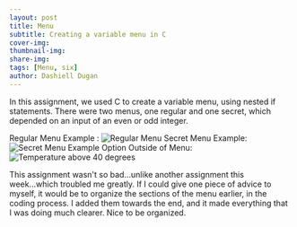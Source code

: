 ```yaml
---
layout: post
title: Menu
subtitle: Creating a variable menu in C
cover-img: 
thumbnail-img: 
share-img: 
tags: [Menu, six]
author: Dashiell Dugan
---
```


In this assignment, we used C to create a variable menu, using nested if statements. There were two menus, one regular and one secret, which depended on an input of an even or odd integer.

Regular Menu Example :
![Regular Menu](https://dashielldugan.github.io/assets/img/Regular-Menu.jpg)
Secret Menu Example:
![Secret Menu Example](https://dashielldugan.github.io/assets/img/Secret-Menu.jpg)
Option Outside of Menu:
![Temperature above 40 degrees](https://dashielldugan.github.io/assets/img/Not-On-Menu.jpg)

This assignment wasn't so bad...unlike another assignment this week...which troubled me greatly. If I could give one piece of advice to myself, it would be to organize the sections of the menu earlier, in the coding process. I added them towards the end, and it made everything that I was doing much clearer. Nice to be organized.
